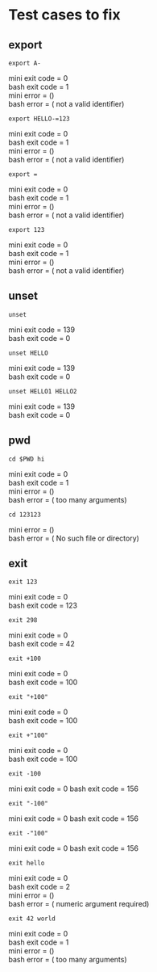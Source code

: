 # Test cases to fix

## export
```
export A-
```
mini exit code = 0<br>
bash exit code = 1<br>
mini error = ()<br>
bash error = ( not a valid identifier)<br>
```
export HELLO-=123
```
mini exit code = 0<br>
bash exit code = 1<br>
mini error = ()<br>
bash error = ( not a valid identifier)<br>
```
export =
```
mini exit code = 0<br>
bash exit code = 1<br>
mini error = ()<br>
bash error = ( not a valid identifier)<br>
```
export 123
```
mini exit code = 0<br>
bash exit code = 1<br>
mini error = ()<br>
bash error = ( not a valid identifier)<br>

## unset
```
unset
```
mini exit code = 139<br>
bash exit code = 0<br>
```
unset HELLO
```
mini exit code = 139<br>
bash exit code = 0<br>
```
unset HELLO1 HELLO2
```
mini exit code = 139<br>
bash exit code = 0<br>

## pwd
```
cd $PWD hi
```
mini exit code = 0<br>
bash exit code = 1<br>
mini error = ()<br>
bash error = ( too many arguments)<br>
```
cd 123123
```
mini error = ()<br>
bash error = ( No such file or directory)<br>

## exit
```
exit 123
```
mini exit code = 0<br>
bash exit code = 123<br>
```
exit 298
```
mini exit code = 0<br>
bash exit code = 42<br>
```
exit +100
```
mini exit code = 0<br>
bash exit code = 100<br>
```
exit "+100"
```
mini exit code = 0<br>
bash exit code = 100<br>
```
exit +"100"
```
mini exit code = 0<br>
bash exit code = 100<br>
```
exit -100
```
mini exit code = 0
bash exit code = 156<br>
```
exit "-100"
```
mini exit code = 0
bash exit code = 156<br>
```
exit -"100"
```
mini exit code = 0
bash exit code = 156<br>
```
exit hello
```
mini exit code = 0<br>
bash exit code = 2<br>
mini error = ()<br>
bash error = ( numeric argument required)<br>
```
exit 42 world
```
mini exit code = 0<br>
bash exit code = 1<br>
mini error = ()<br>
bash error = ( too many arguments)<br>
